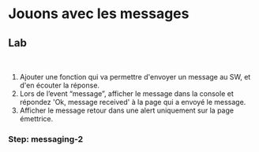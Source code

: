 <!-- .slide: class="exercice" -->

# Jouons avec les messages

## Lab

<br>

1. Ajouter une fonction qui va permettre d'envoyer un message au SW, et d'en écouter la réponse.
2. Lors de l’event “message”, afficher le message dans la console et répondez 'Ok, message received' à la page qui a envoyé le message.
3. Afficher le message retour dans une alert uniquement sur la page émettrice.

### Step: messaging-2
